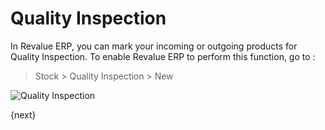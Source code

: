 # Quality Inspection

In Revalue ERP, you can mark your incoming or outgoing products for Quality
Inspection. To enable Revalue ERP to perform this function, go to :

> Stock > Quality Inspection > New

<img class="screenshot" alt="Quality Inspection" src="{{docs_base_url}}/assets/img/stock/quality-inspection.png">

{next}